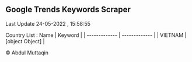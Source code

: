 

## Google Trends Keywords Scraper 
 
Last Update 24-05-2022 , 15:58:55

Country List :
 Name  | Keyword |
| ------------- | ------------- |
| VIETNAM | [object Object] |



© Abdul Muttaqin 
